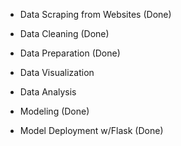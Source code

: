 * Data Scraping from Websites (Done)
* Data Cleaning (Done)
* Data Preparation (Done)
* Data Visualization
* Data Analysis


* Modeling (Done)
* Model Deployment w/Flask (Done)

